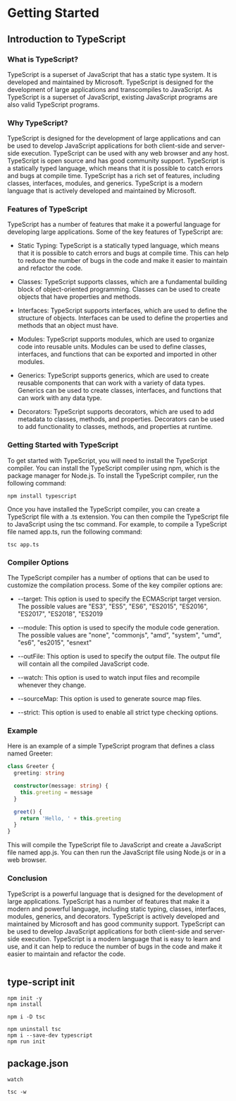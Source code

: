 # Getting Started

## Introduction to TypeScript

### What is TypeScript?

TypeScript is a superset of JavaScript that has a static type system. It is developed and maintained by Microsoft. TypeScript is designed for the development of large applications and transcompiles to JavaScript. As TypeScript is a superset of JavaScript, existing JavaScript programs are also valid TypeScript programs.

### Why TypeScript?

TypeScript is designed for the development of large applications and can be used to develop JavaScript applications for both client-side and server-side execution. TypeScript can be used with any web browser and any host. TypeScript is open source and has good community support. TypeScript is a statically typed language, which means that it is possible to catch errors and bugs at compile time. TypeScript has a rich set of features, including classes, interfaces, modules, and generics. TypeScript is a modern language that is actively developed and maintained by Microsoft.

### Features of TypeScript

TypeScript has a number of features that make it a powerful language for developing large applications. Some of the key features of TypeScript are:

- Static Typing: TypeScript is a statically typed language, which means that it is possible to catch errors and bugs at compile time. This can help to reduce the number of bugs in the code and make it easier to maintain and refactor the code.

- Classes: TypeScript supports classes, which are a fundamental building block of object-oriented programming. Classes can be used to create objects that have properties and methods.

- Interfaces: TypeScript supports interfaces, which are used to define the structure of objects. Interfaces can be used to define the properties and methods that an object must have.

- Modules: TypeScript supports modules, which are used to organize code into reusable units. Modules can be used to define classes, interfaces, and functions that can be exported and imported in other modules.

- Generics: TypeScript supports generics, which are used to create reusable components that can work with a variety of data types. Generics can be used to create classes, interfaces, and functions that can work with any data type.

- Decorators: TypeScript supports decorators, which are used to add metadata to classes, methods, and properties. Decorators can be used to add functionality to classes, methods, and properties at runtime.

### Getting Started with TypeScript

To get started with TypeScript, you will need to install the TypeScript compiler. You can install the TypeScript compiler using npm, which is the package manager for Node.js. To install the TypeScript compiler, run the following command:

```
npm install typescript
```

Once you have installed the TypeScript compiler, you can create a TypeScript file with a .ts extension. You can then compile the TypeScript file to JavaScript using the tsc command. For example, to compile a TypeScript file named app.ts, run the following command:

```
tsc app.ts
```

### Compiler Options

The TypeScript compiler has a number of options that can be used to customize the compilation process. Some of the key compiler options are:

- --target: This option is used to specify the ECMAScript target version. The possible values are "ES3", "ES5", "ES6", "ES2015", "ES2016", "ES2017", "ES2018", "ES2019

- --module: This option is used to specify the module code generation. The possible values are "none", "commonjs", "amd", "system", "umd", "es6", "es2015", "esnext"

- --outFile: This option is used to specify the output file. The output file will contain all the compiled JavaScript code.

- --watch: This option is used to watch input files and recompile whenever they change.

- --sourceMap: This option is used to generate source map files.

- --strict: This option is used to enable all strict type checking options.

### Example

Here is an example of a simple TypeScript program that defines a class named Greeter:

```typescript
class Greeter {
  greeting: string

  constructor(message: string) {
    this.greeting = message
  }

  greet() {
    return 'Hello, ' + this.greeting
  }
}
```

This will compile the TypeScript file to JavaScript and create a JavaScript file named app.js. You can then run the JavaScript file using Node.js or in a web browser.

### Conclusion

TypeScript is a powerful language that is designed for the development of large applications. TypeScript has a number of features that make it a modern and powerful language, including static typing, classes, interfaces, modules, generics, and decorators. TypeScript is actively developed and maintained by Microsoft and has good community support. TypeScript can be used to develop JavaScript applications for both client-side and server-side execution. TypeScript is a modern language that is easy to learn and use, and it can help to reduce the number of bugs in the code and make it easier to maintain and refactor the code.

```

```

## type-script init

    npm init -y
    npm install

    npm i -D tsc 

    npm uninstall tsc
    npm i --save-dev typescript
    npm run init

## package.json

 ```watch``` 
 
    tsc -w
